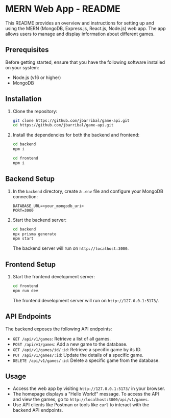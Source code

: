 # MERN Web App - README

This README provides an overview and instructions for setting up and using the MERN (MongoDB, Express.js, React.js, Node.js) web app. The app allows users to manage and display information about different games.

## Prerequisites

Before getting started, ensure that you have the following software installed on your system:

- Node.js (v16 or higher)
- MongoDB

## Installation

1. Clone the repository:

   ```bash
   git clone https://github.com/jbarribal/game-api.git
   cd https://github.com/jbarribal/game-api.git
   ```

2. Install the dependencies for both the backend and frontend:

   ```bash
   cd backend
   npm i

   cd frontend
   npm i
   ```

## Backend Setup

1. In the `backend` directory, create a `.env` file and configure your MongoDB connection:

   ```env
   DATABASE_URL=<your_mongodb_uri>
   PORT=3000
   ```

2. Start the backend server:

   ```bash
   cd backend
   npx prisma generate
   npm start
   ```

   The backend server will run on `http://localhost:3000`.

## Frontend Setup



1. Start the frontend development server:

   ```bash
   cd frontend
   npm run dev
   ```

   The frontend development server will run on `http://127.0.0.1:5173/`.

## API Endpoints

The backend exposes the following API endpoints:

- `GET /api/v1/games`: Retrieve a list of all games.
- `POST /api/v1/games`: Add a new game to the database.
- `GET /api/v1/games/id/:id`: Retrieve a specific game by its ID.
- `PUT /api/v1/games/:id`: Update the details of a specific game.
- `DELETE /api/v1/games/:id`: Delete a specific game from the database.

## Usage

- Access the web app by visiting `http://127.0.0.1:5173/` in your browser.
- The homepage displays a "Hello World!" message. To access the API and view the games, go to `http://localhost:3000/api/v1/games`.
- Use API clients like Postman or tools like `curl` to interact with the backend API endpoints.

